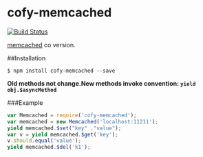 cofy-memcached
==============
[![Build Status](https://travis-ci.org/RocksonZeta/cofy-memcached.svg?branch=master)](https://travis-ci.org/RocksonZeta/cofy-memcached)

[memcached](https://github.com/3rd-Eden/node-memcached) co version.

##Installation
```
$ npm install cofy-memcached --save
```
**Old methods not change.New methods invoke convention: `yield obj.$asyncMethod`**

###Example
```js
var Memcached = require('cofy-memcached');
var memcached = new Memcached('localhost:11211');
yield memcached.$set("key" ,"value");
var v = yield memcached.$get('key');
v.should.equal('value');
yield memcached.$del('k1');
```
